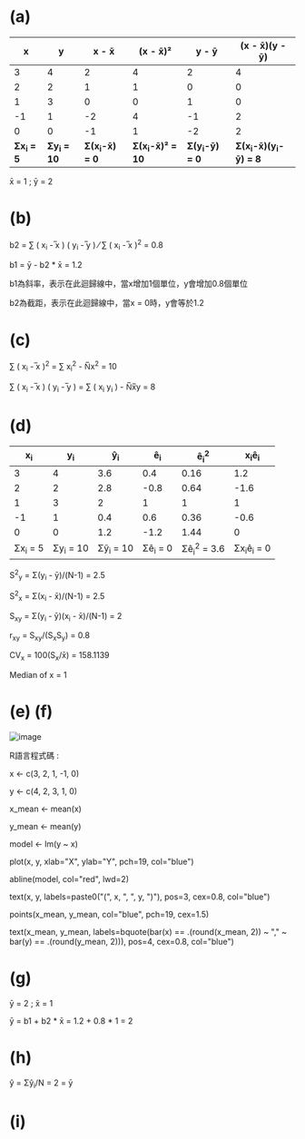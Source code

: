 # (a)
| x   | y   | x - x̄ | (x - x̄)² | y - ȳ | (x - x̄)(y - ȳ) |
|-----|-----|-------|----------|-------|----------------|
| 3   | 4   |  2    |   4      |   2   |       4        |
| 2   | 2   |  1    |   1      |   0   |       0        |
| 1   | 3   |  0    |   0      |   1   |       0        |
| -1  | 1   | -2    |   4      |  -1   |       2        |
| 0   | 0   | -1    |   1      |  -2   |       2        |
| **Σx<sub>i</sub> = 5**  | **Σy<sub>i</sub> = 10**  | **Σ(x<sub>i</sub>-x&#772;) = 0** | **Σ(x<sub>i</sub>-x&#772;)&#178; = 10** | **Σ(y<sub>i</sub>-y&#772;) = 0** | **Σ(x<sub>i</sub>-x&#772;)(y<sub>i</sub>-y&#772;) = 8** |

x&#772; = 1 ; y&#772; = 2

# (b)
b2 = &#8721; ( x<sub>i</sub> - &#773;x ) ( y<sub>i</sub> - &#773;y ) &frasl; &#8721; ( x<sub>i</sub> - &#773;x )<sup>2</sup> = 0.8

b1 = y&#772; - b2 * x&#772; = 1.2

b1為斜率，表示在此迴歸線中，當x增加1個單位，y會增加0.8個單位

b2為截距，表示在此迴歸線中，當x = 0時，y會等於1.2

# (c)
&#8721; ( x<sub>i</sub> - &#773;x )<sup>2</sup> = &#8721; x<sub>i</sub><sup>2</sup> - N&#773;x<sup>2</sup> = 10

&#8721; ( x<sub>i</sub> - &#773;x ) ( y<sub>i</sub> - &#773;y ) = &#8721; ( x<sub>i</sub> y<sub>i</sub> ) - N&#773;x&#773;y = 8

# (d)
| x<sub>i</sub>   | y<sub>i</sub>   | y&#770;<sub>i</sub> | e&#770;<sub>i</sub> | e&#770;<sub>i</sub><sup>2</sup> | x<sub>i</sub>e&#770;<sub>i</sub> |
|-----|-----|-------|----------|-------|----------------|
| 3   | 4   |  3.6  |  0.4     |  0.16    |  1.2           |
| 2   | 2   |  2.8  |  -0.8    |  0.64    |  -1.6          |
| 1   | 3   |  2    |  1       |  1       |  1             |
| -1  | 1   |  0.4  |  0.6     |  0.36    |  -0.6          |
| 0   | 0   |  1.2  |  -1.2    |  1.44    |  0             |
| Σx<sub>i</sub> = 5   | Σy<sub>i</sub> = 10  |  Σy&#770;<sub>i</sub> = 10   |  Σe&#770;<sub>i</sub> = 0       |  Σe&#770;<sub>i</sub><sup>2</sup> = 3.6     |  Σx<sub>i</sub>e&#770;<sub>i</sub> = 0             |

S<sup>2</sup><sub>y</sub> = Σ(y<sub>i</sub> - ȳ)/(N-1) = 2.5

S<sup>2</sup><sub>x</sub> = Σ(x<sub>i</sub> - x̄)/(N-1) = 2.5

S<sub>xy</sub> = Σ(y<sub>i</sub> - ȳ)(x<sub>i</sub> - x̄)/(N-1) =  2

r<sub>xy</sub> = S<sub>xy</sub>/(S<sub>x</sub>S<sub>y</sub>) = 0.8

CV<sub>x</sub> = 100(S<sub>x</sub>/x̄) = 158.1139

Median of x = 1

# (e) (f)
![image](https://github.com/user-attachments/assets/441bbe80-f655-436c-a11d-bc98c605fd35)

R語言程式碼 : 

x <- c(3, 2, 1, -1, 0)

y <- c(4, 2, 3, 1, 0)

x_mean <- mean(x)

y_mean <- mean(y)

model <- lm(y ~ x)

plot(x, y, xlab="X", ylab="Y", pch=19, col="blue")

abline(model, col="red", lwd=2)

text(x, y, labels=paste0("(", x, ", ", y, ")"), pos=3, cex=0.8, col="blue")

points(x_mean, y_mean, col="blue", pch=19, cex=1.5)  

text(x_mean, y_mean, labels=bquote(bar(x) == .(round(x_mean, 2)) ~ "," ~ bar(y) == .(round(y_mean, 2))), 
     pos=4, cex=0.8, col="blue")

# (g)
ȳ = 2 ; x̄ = 1

ȳ = b1 + b2 * x̄ = 1.2 + 0.8 * 1 = 2

# (h)
y&#770; = Σy&#770;<sub>i</sub>/N = 2 = ȳ

# (i)









